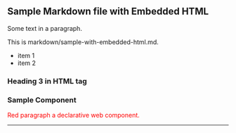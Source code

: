 ## Sample Markdown file with Embedded HTML

<p>Some text in a paragraph.</p>

This is markdown/sample-with-embedded-html.md.

- item 1
- item 2

<h3>Heading 3 in HTML tag</h3>

### Sample Component

<sample-component>
  <template shadowrootmode="open">
    <style>
      ::slotted(p) {
        color: red;
      }
    </style>
    <slot></slot>
  </template>
  <p>Red paragraph a declarative web component.</p>
</sample-component>

<hr />
